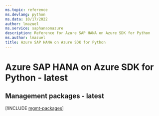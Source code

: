 ```yaml
---
ms.topic: reference
ms.devlang: python
ms.data: 10/17/2022
author: lmazuel
ms.service: saphanaonazure
description: Reference for Azure SAP HANA on Azure SDK for Python
ms.author: lmazuel
title: Azure SAP HANA on Azure SDK for Python
---
```

# Azure SAP HANA on Azure SDK for Python - latest

## Management packages - latest
[!INCLUDE [mgmt-packages](sap-hana-on-azure-mgmt-index.md)]